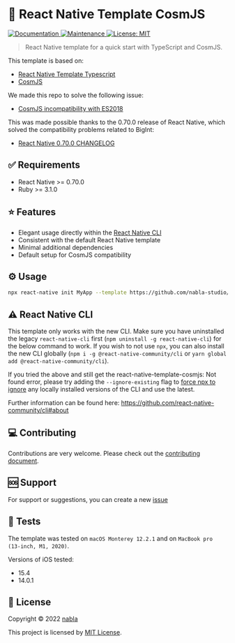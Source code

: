 # 🚀 React Native Template CosmJS

<p>
  <a href="https://github.com/nabla-studio/react-native-template-cosmjs#readme">
    <img alt="Documentation" src="https://img.shields.io/badge/documentation-yes-brightgreen.svg" />
  </a>
  <a href="https://github.com/nabla-studio/react-native-template-cosmjs/graphs/commit-activity">
    <img alt="Maintenance" src="https://img.shields.io/badge/Maintained%3F-yes-green.svg" />
  </a>
  <a href="https://github.com/nabla-studio/react-native-template-cosmjs/blob/master/LICENSE">
    <img alt="License: MIT" src="https://img.shields.io/badge/License-MIT-yellow.svg" />
  </a>
</p>

> React Native template for a quick start with TypeScript and CosmJS.

This template is based on:

- [React Native Template Typescript](https://github.com/react-native-community/react-native-template-typescript)
- [CosmJS](https://github.com/cosmos/cosmjs)

We made this repo to solve the following issue:

- [CosmJS incompatibility with ES2018](https://github.com/cosmos/cosmjs/issues/1144)

This was made possible thanks to the 0.70.0 release of React Native, which solved the compatibility problems related to BigInt:

- [React Native 0.70.0 CHANGELOG](https://github.com/facebook/react-native/blob/main/CHANGELOG.md#0700)

## ✅ Requirements

- React Native >= 0.70.0
- Ruby >= 3.1.0

## ⭐ Features

- Elegant usage directly within the [React Native CLI](https://github.com/react-native-community/cli)
- Consistent with the default React Native template
- Minimal additional dependencies
- Default setup for CosmJS compatibility

## ⚙️ Usage

```sh
npx react-native init MyApp --template https://github.com/nabla-studio/react-native-template-cosmjs
```

## ⚠️ React Native CLI

This template only works with the new CLI. Make sure you have uninstalled the legacy `react-native-cli` first (`npm uninstall -g react-native-cli`) for the below command to work. If you wish to not use `npx`, you can also install the new CLI globally (`npm i -g @react-native-community/cli` or `yarn global add @react-native-community/cli`).

If you tried the above and still get the react-native-template-cosmjs: Not found error, please try adding the `--ignore-existing` flag to [force npx to ignore](https://github.com/npm/npx#description) any locally installed versions of the CLI and use the latest.

Further information can be found here: https://github.com/react-native-community/cli#about

## 💻 Contributing

Contributions are very welcome. Please check out the [contributing document](CONTRIBUTING.md).

## 🆘 Support

For support or suggestions, you can create a new [issue](https://github.com/nabla-studio/react-native-template-cosmjs/issues)

## 🧪 Tests

The template was tested on `macOS Monterey 12.2.1` and on `MacBook pro (13-inch, M1, 2020)`.

Versions of iOS tested:

- 15.4
- 14.0.1

## 🔏 License

Copyright © 2022 [nabla](https://github.com/nabla-studio)

This project is licensed by [MIT License](LICENSE).

